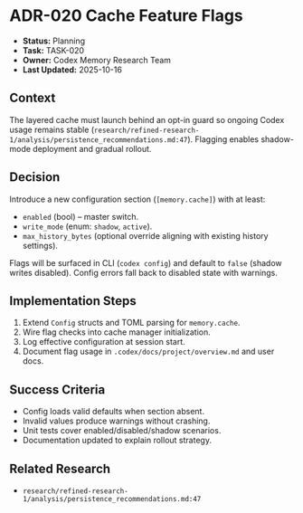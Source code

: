 # ADR-020 Cache Feature Flags

- **Status:** Planning
- **Task:** TASK-020
- **Owner:** Codex Memory Research Team
- **Last Updated:** 2025-10-16

## Context
The layered cache must launch behind an opt-in guard so ongoing Codex usage remains stable (`research/refined-research-1/analysis/persistence_recommendations.md:47`). Flagging enables shadow-mode deployment and gradual rollout.

## Decision
Introduce a new configuration section (`[memory.cache]`) with at least:
- `enabled` (bool) – master switch.
- `write_mode` (enum: `shadow`, `active`).
- `max_history_bytes` (optional override aligning with existing history settings).

Flags will be surfaced in CLI (`codex config`) and default to `false` (shadow writes disabled). Config errors fall back to disabled state with warnings.

## Implementation Steps
1. Extend `Config` structs and TOML parsing for `memory.cache`.
2. Wire flag checks into cache manager initialization.
3. Log effective configuration at session start.
4. Document flag usage in `.codex/docs/project/overview.md` and user docs.

## Success Criteria
- Config loads valid defaults when section absent.
- Invalid values produce warnings without crashing.
- Unit tests cover enabled/disabled/shadow scenarios.
- Documentation updated to explain rollout strategy.

## Related Research
- `research/refined-research-1/analysis/persistence_recommendations.md:47`
